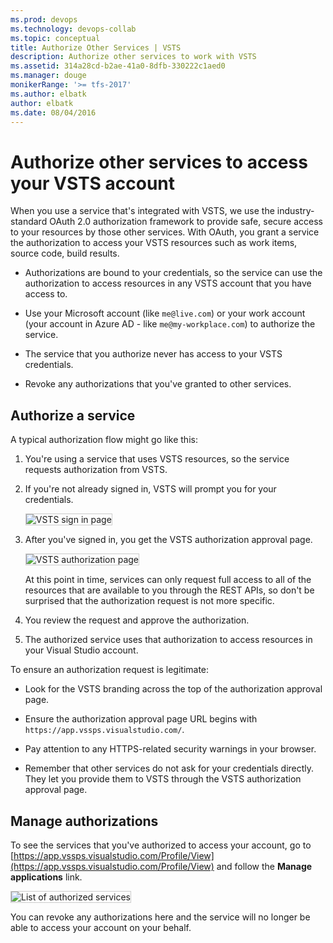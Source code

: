```yaml
---
ms.prod: devops
ms.technology: devops-collab
ms.topic: conceptual
title: Authorize Other Services | VSTS
description: Authorize other services to work with VSTS
ms.assetid: 314a28cd-b2ae-41a0-8dfb-330222c1aed0
ms.manager: douge
monikerRange: '>= tfs-2017'
ms.author: elbatk
author: elbatk
ms.date: 08/04/2016
---
```


#  Authorize other services to access your VSTS account

When you use a service that's integrated with VSTS,
we use the industry-standard OAuth 2.0 authorization framework to provide safe,
secure access to your resources by those other services.
With OAuth, you grant a service the authorization to access your VSTS
resources such as work items, source code, build results.

- Authorizations are bound to your credentials,
so the service can use the authorization to access resources
in any VSTS account that you have access to.

- Use your Microsoft account (like ```me@live.com```) or your work account
(your account in Azure AD - like ```me@my-workplace.com```) to authorize the service.

- The service that you authorize never has access to your VSTS credentials.

- Revoke any authorizations that you've granted to other services.

## Authorize a service

A typical authorization flow might go like this:

1. You're using a service that uses VSTS resources,
so the service requests authorization from VSTS.

2. If you're not already signed in, VSTS will prompt you for your credentials.

   <img alt="VSTS sign in page" src="./_img/authorize/vso-sign-in.png" style="border: 1px solid #CCCCCC" />

3. After you've signed in, you get the VSTS authorization approval page.

   <img alt="VSTS authorization page" src="./_img/authorize/vso-authorize.png" style="border: 1px solid #CCCCCC" />

   At this point in time, services can only request full access to all of the resources that are available to you through the REST APIs, so don't be surprised that the authorization request is not more specific.

4. You review the request and approve the authorization.

5. The authorized service uses that authorization to access resources in your Visual Studio account.

To ensure an authorization request is legitimate:

- Look for the VSTS branding across the top of the authorization approval page.

- Ensure the authorization approval page URL begins with ```https://app.vssps.visualstudio.com/```.

- Pay attention to any HTTPS-related security warnings in your browser.

- Remember that other services do not ask for your credentials directly. They let you provide them to VSTS through the VSTS authorization approval page.

## Manage authorizations

To see the services that you've authorized to access your account,
go to [https://app.vssps.visualstudio.com/Profile/View](https://app.vssps.visualstudio.com/Profile/View)
and follow the **Manage applications** link.

<img alt="List of authorized services" src="./_img/authorize/authorizations.png" style="border: 1px solid #CCCCCC" />

You can revoke any authorizations here and the service will no longer be able to access your account on your behalf.
